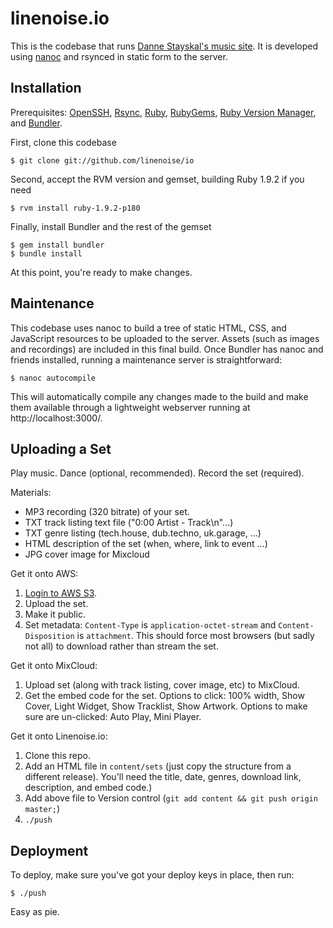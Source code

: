 linenoise.io
=================

This is the codebase that runs [Danne Stayskal's music site](http://linenoise.io/). It is developed using [nanoc](http://nanoc.stoneship.org/) and rsynced in static form to the server.

Installation
------------

Prerequisites: [OpenSSH](http://www.openssh.com/), [Rsync](http://rsync.samba.org/), [Ruby](http://www.ruby-lang.org/), [RubyGems](http://rubygems.org/pages/download), [Ruby Version Manager](https://rvm.beginrescueend.com/), and [Bundler](http://gembundler.com/).

First, clone this codebase

	$ git clone git://github.com/linenoise/io

Second, accept the RVM version and gemset, building Ruby 1.9.2 if you need

	$ rvm install ruby-1.9.2-p180

Finally, install Bundler and the rest of the gemset

	$ gem install bundler
	$ bundle install

At this point, you're ready to make changes.

Maintenance
-----------

This codebase uses nanoc to build a tree of static HTML, CSS, and JavaScript resources to be uploaded to the server.  Assets (such as images and recordings) are included in this final build.  Once Bundler has nanoc and friends installed, running a maintenance server is straightforward:

	$ nanoc autocompile

This will automatically compile any changes made to the build and make them available through a lightweight webserver running at http://localhost:3000/.

Uploading a Set
---------------

Play music. Dance (optional, recommended). Record the set (required).

Materials:

* MP3 recording (320 bitrate) of your set.
* TXT track listing text file ("0:00 Artist - Track\n"...)
* TXT genre listing (tech.house, dub.techno, uk.garage, ...)
* HTML description of the set (when, where, link to event ...)
* JPG cover image for Mixcloud

Get it onto AWS:

1. [Login to AWS S3](https://console.aws.amazon.com).
2. Upload the set.
3. Make it public.
4. Set metadata: `Content-Type` is `application-octet-stream` and `Content-Disposition` is `attachment`. This should force most browsers (but sadly not all) to download rather than stream the set.

Get it onto MixCloud:

1. Upload set (along with track listing, cover image, etc) to MixCloud.
2. Get the embed code for the set. Options to click: 100% width, Show Cover, Light Widget, Show Tracklist, Show Artwork. Options to make sure are un-clicked: Auto Play, Mini Player.

Get it onto Linenoise.io:

1. Clone this repo.
2. Add an HTML file in `content/sets` (just copy the structure from a different release). You'll need the title, date, genres, download link, description, and embed code.)
3. Add above file to Version control (`git add content && git push origin master;`)
4. `./push`

Deployment
----------

To deploy, make sure you've got your deploy keys in place, then run:

	$ ./push

Easy as pie.
